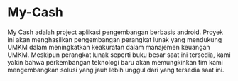 # My-Cash
My Cash adalah project aplikasi pengembangan berbasis android. Proyek ini akan menghasilkan pengembangan perangkat lunak yang mendukung UMKM dalam meningkatkan keakuratan dalam manajemen keuangan UMKM. Meskipun perangkat lunak seperti buku besar saat ini tersedia, kami yakin bahwa perkembangan teknologi baru akan memungkinkan tim kami mengembangkan solusi yang jauh lebih unggul dari yang tersedia saat ini.
